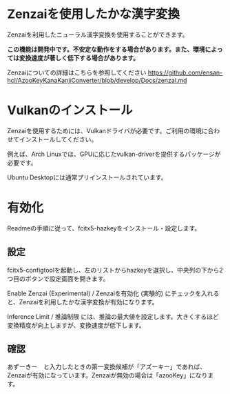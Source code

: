 # Zenzaiを使用したかな漢字変換

Zenzaiを利用したニューラル漢字変換を使用することができます。

**この機能は開発中です。不安定な動作をする場合があります。また、環境によっては変換速度が著しく低下する場合があります。**

Zenzaiについての詳細はこちらを参照してください
https://github.com/ensan-hcl/AzooKeyKanaKanjiConverter/blob/develop/Docs/zenzai.md

# Vulkanのインストール

Zenzaiを使用するためには、Vulkanドライバが必要です。ご利用の環境に合わせてインストールしてください。

例えば、Arch Linuxでは、GPUに応じたvulkan-driverを提供するパッケージが必要です。

Ubuntu Desktopには通常プリインストールされています。


# 有効化

Readmeの手順に従って、fcitx5-hazkeyをインストール・設定します。

## 設定

fcitx5-configtoolを起動し、左のリストからhazkeyを選択し、中央列の下から2つ目のボタンで設定画面を開きます。

Enable Zenzai (Experimental) / Zenzaiを有効化 (実験的) にチェックを入れると、Zenzaiを利用したかな漢字変換が有効になります。

Inference Limit / 推論制限 には、推論の最大値を設定します。大きくするほど変換精度が向上しますが、変換速度が低下します。

## 確認

あずーきー　と入力したときの第一変換候補が「アズーキー」であれば、Zenzaiが有効になっています。Zenzaiが無効の場合は「azooKey」になります。
